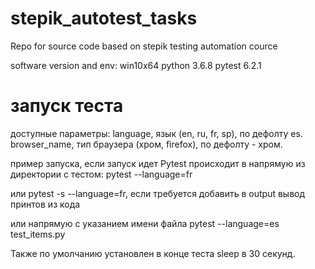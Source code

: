 # stepik_autotest_tasks
Repo for source code based on stepik testing automation cource

software version and env:
win10x64
python 3.6.8
pytest 6.2.1

# запуск теста
доступные параметры:
language, язык (en, ru, fr, sp), по дефолту es.
browser_name, тип браузера (хром, firefox), по дефолту - хром.


пример запуска, если запуск идет Pytest происходит в напрямую из директории с тестом:
pytest --language=fr

или pytest -s --language=fr, если требуется добавить в output вывод принтов из кода

или напрямую с указанием имени файла
pytest --language=es test_items.py

Также по умолчанию установлен в конце теста sleep в 30 секунд.
